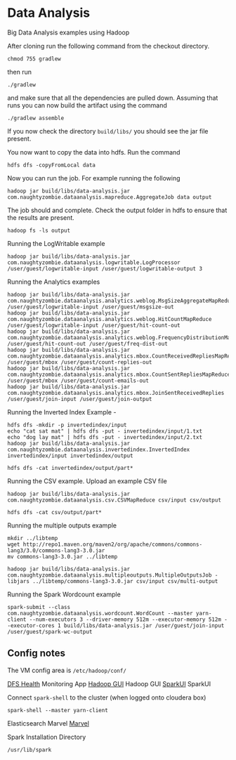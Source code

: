 # Data Analysis

Big Data Analysis examples using Hadoop

After cloning run the following command from the checkout directory.

    chmod 755 gradlew
    
then run

    ./gradlew
    
and make sure that all the dependencies are pulled down. Assuming that runs you can now build the artifact using the command

    ./gradlew assemble
    
If you now check the directory `build/libs/` you should see the jar file present.  

You now want to copy the data into hdfs. Run the command

    hdfs dfs -copyFromLocal data
    
Now you can run the job. For example running the following

    hadoop jar build/libs/data-analysis.jar com.naughtyzombie.dataanalysis.mapreduce.AggregateJob data output
    
The job should and complete. Check the output folder in hdfs to ensure that the results are present.

    hadoop fs -ls output
    
Running the LogWritable example

    hadoop jar build/libs/data-analysis.jar com.naughtyzombie.dataanalysis.logwritable.LogProcessor /user/guest/logwritable-input /user/guest/logwritable-output 3
    
Running the Analytics examples

    hadoop jar build/libs/data-analysis.jar com.naughtyzombie.dataanalysis.analytics.weblog.MsgSizeAggregateMapReduce /user/guest/logwritable-input /user/guest/msgsize-out
    hadoop jar build/libs/data-analysis.jar com.naughtyzombie.dataanalysis.analytics.weblog.HitCountMapReduce /user/guest/logwritable-input /user/guest/hit-count-out
    hadoop jar build/libs/data-analysis.jar com.naughtyzombie.dataanalysis.analytics.weblog.FrequencyDistributionMapReduce /user/guest/hit-count-out /user/guest/freq-dist-out
    hadoop jar build/libs/data-analysis.jar com.naughtyzombie.dataanalysis.analytics.mbox.CountReceivedRepliesMapReduce /user/guest/mbox /user/guest/count-replies-out
    hadoop jar build/libs/data-analysis.jar com.naughtyzombie.dataanalysis.analytics.mbox.CountSentRepliesMapReduce /user/guest/mbox /user/guest/count-emails-out
    hadoop jar build/libs/data-analysis.jar com.naughtyzombie.dataanalysis.analytics.mbox.JoinSentReceivedReplies /user/guest/join-input /user/guest/join-output
    
Running the Inverted Index Example -

    hdfs dfs -mkdir -p invertedindex/input
    echo "cat sat mat" | hdfs dfs -put - invertedindex/input/1.txt
    echo "dog lay mat" | hdfs dfs -put - invertedindex/input/2.txt
    hadoop jar build/libs/data-analysis.jar com.naughtyzombie.dataanalysis.invertedindex.InvertedIndex invertedindex/input invertedindex/output
    
    hdfs dfs -cat invertedindex/output/part*
    
Running the CSV example. Upload an example CSV file

    hadoop jar build/libs/data-analysis.jar com.naughtyzombie.dataanalysis.csv.CSVMapReduce csv/input csv/output
    
    hdfs dfs -cat csv/output/part*

Running the multiple outputs example

    mkdir ../libtemp
    wget http://repo1.maven.org/maven2/org/apache/commons/commons-lang3/3.0/commons-lang3-3.0.jar
    mv commons-lang3-3.0.jar ../libtemp
    
    hadoop jar build/libs/data-analysis.jar com.naughtyzombie.dataanalysis.multipleoutputs.MultipleOutputsJob -libjars ../libtemp/commons-lang3-3.0.jar csv/input csv/multi-output
    
Running the Spark Wordcount example

    spark-submit --class com.naughtyzombie.dataanalysis.wordcount.WordCount --master yarn-client --num-executors 3 --driver-memory 512m --executor-memory 512m --executor-cores 1 build/libs/data-analysis.jar /user/guest/join-input /user/guest/spark-wc-output
    
## Config notes

The VM config area is `/etc/hadoop/conf/`

[DFS Health](http://192.168.0.10:50070/dfshealth.jsp) Monitoring App
[Hadoop GUI](http://192.168.0.43:8088/cluster) Hadoop GUI
[SparkUI](http://192.168.0.43:4040) SparkUI

Connect `spark-shell` to the cluster (when logged onto cloudera box)

    spark-shell --master yarn-client


Elasticsearch Marvel
[Marvel](http://192.168.0.43:9200/_plugin/marvel)

Spark Installation Directory

    /usr/lib/spark
